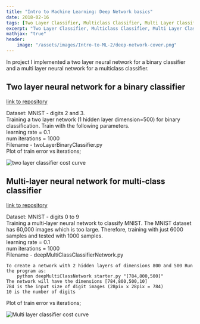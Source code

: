 ```yaml
---
title: "Intro to Machine Learning: Deep Network basics"
date: 2018-02-16
tags: [Two Layer Classifier, Multiclass Classifier, Multi Layer Classifier]
excerpt: "Two Layer Classifier, Multiclass Classifier, Multi Layer Classifier" 
mathjax: "true"
header:
    image: "/assets/images/Intro-to-ML-2/deep-network-cover.png"
---
```


In project I implemented a two layer neural network for a binary classifier and a multi layer neural network for a multiclass classifier.

## Two layer neural network for a binary classifier

[link to repository](https://github.com/AchyuthaBharadwaj/Machine-Learning/tree/master/Deep%20Network%20basics)

Dataset: MNIST - digits 2 and 3. <br />
Training a two layer network (1 hidden layer dimension=500) for binary classification. Train with the following parameters. <br />
learning rate = 0.1 <br />
num iterations = 1000 <br />
Filename - twoLayerBinaryClassifier.py <br />
Plot of train error vs iterations;

<img src="{{ site.url }}{{ site.baseurl }}/assets/images/Intro-to-ML-2/2_Layer_Binary_Classifier.png" alt="two layer classifier cost curve"/>

## Multi-layer neural network for multi-class classifier

[link to repository](https://github.com/AchyuthaBharadwaj/Machine-Learning/tree/master/Deep%20Network%20basics)

Dataset: MNIST - digits 0 to 9 <br />
Training a multi-layer neural network to classify MNIST. The MNIST dataset has 60,000 images which is too large. Therefore, training with just 6000 samples and tested with 1000 samples. <br />
learning rate = 0.1 <br />
num iterations = 1000 <br />
Filename - deepMultiClassClassifierNetwork.py <br />

    To create a network with 2 hidden layers of dimensions 800 and 500 Run the program as:
        python deepMultiClassNetwork starter.py "[784,800,500]"
    The network will have the dimensions [784,800,500,10]
    784 is the input size of digit images (28pix x 28pix = 784)
    10 is the number of digits

Plot of train error vs iterations;

<img src="{{ site.url }}{{ site.baseurl }}/assets/images/Intro-to-ML-2/Multi_Layer_Multi_Class_Classifier.png" alt="Multi layer classifier cost curve"/>

